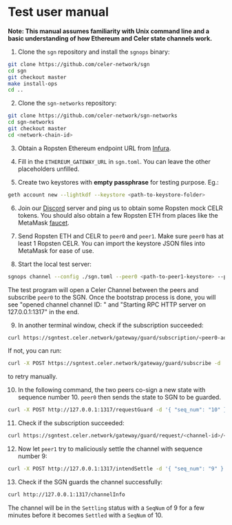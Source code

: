 # Test user manual

**Note: This manual assumes familiarity with Unix command line and a basic understanding of how
Ethereum and Celer state channels work.**

1. Clone the `sgn` repository and install the `sgnops` binary:

```sh
git clone https://github.com/celer-network/sgn
cd sgn
git checkout master
make install-ops
cd ..
```

2. Clone the `sgn-networks` repository:

```sh
git clone https://github.com/celer-network/sgn-networks
cd sgn-networks
git checkout master
cd <network-chain-id>
```

3. Obtain a Ropsten Ethereum endpoint URL from [Infura](https://infura.io/).

4. Fill in the `ETHEREUM_GATEWAY_URL` in `sgn.toml`. You can leave the other placeholders
   unfilled.

5. Create two keystores with **empty passphrase** for testing purpose. Eg.:

```sh
geth account new --lightkdf --keystore <path-to-keystore-folder>
```

6. Join our [Discord](https://discord.gg/uGx4fjQ)
   server and ping us to obtain some Ropsten mock CELR tokens. You should also obtain a few Ropsten
   ETH from places like the MetaMask [faucet](https://faucet.metamask.io).

7. Send Ropsten ETH and CELR to `peer0` and `peer1`. Make sure `peer0` has at least 1 Ropsten CELR.
   You can import the keystore JSON files into MetaMask for ease of use.

8. Start the local test server:

```sh
sgnops channel --config ./sgn.toml --peer0 <path-to-peer1-keystore> --peer1 <path-to-peer2-keystore> --sgn-gateway https://sgntest.celer.network/gateway
```

The test program will open a Celer Channel between the peers and subscribe `peer0` to the SGN. Once
the bootstrap process is done, you will see "opened channel channel ID: <channel-id>" and "Starting
RPC HTTP server on 127.0.0.1:1317" in the end.

9. In another terminal window, check if the subscription succeeded:

```sh
curl https://sgntest.celer.network/gateway/guard/subscription/<peer0-address>
```

If not, you can run:

```sh
curl -X POST https://sgntest.celer.network/gateway/guard/subscribe -d '{ "eth_addr": "<peer0-address>", "amount": "1000000000000000000" }'
```

to retry manually.

10. In the following command, the two peers co-sign a new state with sequence number 10. `peer0` then
   sends the state to SGN to be guarded.

```sh
curl -X POST http://127.0.0.1:1317/requestGuard -d '{ "seq_num": "10" }'
```

11. Check if the subscription succeeded:

```sh
curl https://sgntest.celer.network/gateway/guard/request/<channel-id>/<peer0-address>
```

12. Now let `peer1` try to maliciously settle the channel with sequence number 9:

```sh
curl -X POST http://127.0.0.1:1317/intendSettle -d '{ "seq_num": "9" }'
```

13. Check if the SGN guards the channel successfully:

```sh
curl http://127.0.0.1:1317/channelInfo
```

The channel will be in the `Settling` status with a `SeqNum` of 9 for a few minutes before it
becomes `Settled` with a `SeqNum` of 10.
